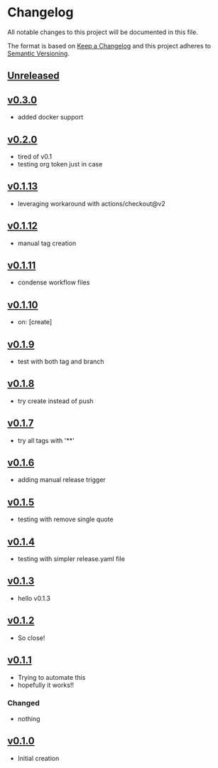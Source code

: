 # Changelog
All notable changes to this project will be documented in this file.

The format is based on [Keep a Changelog](http://keepachangelog.com/en/1.0.0/)
and this project adheres to [Semantic Versioning](http://semver.org/spec/v2.0.0.html).

## [Unreleased]

## [v0.3.0]
- added docker support

## [v0.2.0]
- tired of v0.1
- testing org token just in case

## [v0.1.13]
- leveraging workaround with actions/checkout@v2

## [v0.1.12]
- manual tag creation

## [v0.1.11]
- condense workflow files

## [v0.1.10]
- on: [create]

## [v0.1.9]
- test with both tag and branch

## [v0.1.8]
- try create instead of push

## [v0.1.7]
- try all tags with '**'

## [v0.1.6]
- adding manual release trigger

## [v0.1.5]
- testing with remove single quote

## [v0.1.4]
- testing with simpler release.yaml file

## [v0.1.3]
- hello v0.1.3

## [v0.1.2]
- So close!

## [v0.1.1]
- Trying to automate this
- hopefully it works!!

### Changed
- nothing

## [v0.1.0]
- Initial creation

[Unreleased]: https://github.com/xmidt-org/__PROJECT__/compare/v0.3.0..HEAD
[v0.3.0]: https://github.com/xmidt-org/__PROJECT__/compare/0.2.0...v0.3.0
[v0.2.0]: https://github.com/xmidt-org/__PROJECT__/compare/0.1.13...v0.2.0
[v0.1.13]: https://github.com/xmidt-org/__PROJECT__/compare/0.1.12...v0.1.13
[v0.1.12]: https://github.com/xmidt-org/__PROJECT__/compare/0.1.11...v0.1.12
[v0.1.11]: https://github.com/xmidt-org/__PROJECT__/compare/0.1.10...v0.1.11
[v0.1.10]: https://github.com/xmidt-org/__PROJECT__/compare/0.1.9...v0.1.10
[v0.1.9]: https://github.com/xmidt-org/__PROJECT__/compare/0.1.8...v0.1.9
[v0.1.8]: https://github.com/xmidt-org/__PROJECT__/compare/0.1.7...v0.1.8
[v0.1.7]: https://github.com/xmidt-org/__PROJECT__/compare/0.1.6...v0.1.7
[v0.1.6]: https://github.com/xmidt-org/__PROJECT__/compare/0.1.5...v0.1.6
[v0.1.5]: https://github.com/xmidt-org/__PROJECT__/compare/0.1.4...v0.1.5
[v0.1.4]: https://github.com/xmidt-org/__PROJECT__/compare/0.1.3...v0.1.4
[v0.1.3]: https://github.com/xmidt-org/__PROJECT__/compare/0.1.2...v0.1.3
[v0.1.2]: https://github.com/xmidt-org/__PROJECT__/compare/0.1.1...v0.1.2
[v0.1.1]: https://github.com/xmidt-org/__PROJECT__/compare/0.1.0...v0.1.1
[v0.1.0]: https://github.com/xmidt-org/__PROJECT__/compare/0.0.0...v0.1.0
